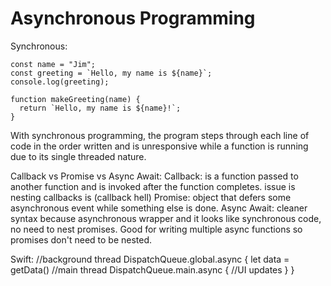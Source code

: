 # Asynchronous Programming

Synchronous:
```
const name = "Jim";
const greeting = `Hello, my name is ${name}`;
console.log(greeting);

function makeGreeting(name) {
  return `Hello, my name is ${name}!`;
}
```
With synchronous programming, the program steps through each line of code in the order written and is unresponsive while a function is running due to its single threaded nature.

Callback vs Promise vs Async Await:
Callback: is a function passed to another function and is invoked after the function completes. issue is nesting callbacks is (callback hell)
Promise: object that defers some asynchronous event while something else is done.
Async Await: cleaner syntax because asynchronous wrapper and it looks like synchronous code, no need to nest promises. Good for writing multiple async functions so promises don't need to be nested.


Swift:
//background thread
DispatchQueue.global.async {
  let data = getData()
  //main thread
  DispatchQueue.main.async {
    //UI updates
  }
}

